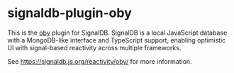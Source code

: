 # signaldb-plugin-oby

This is the [oby](https://github.com/vobyjs/oby) plugin for SignalDB. SignalDB is a local JavaScript database with a MongoDB-like interface and TypeScript support, enabling optimistic UI with signal-based reactivity across multiple frameworks.

See https://signaldb.js.org/reactivity/oby/ for more information.
